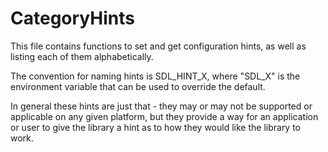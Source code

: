
# CategoryHints

This file contains functions to set and get configuration hints, as well as
listing each of them alphabetically.

The convention for naming hints is SDL_HINT_X, where "SDL_X" is the
environment variable that can be used to override the default.

In general these hints are just that - they may or may not be supported or
applicable on any given platform, but they provide a way for an application
or user to give the library a hint as to how they would like the library to
work.
